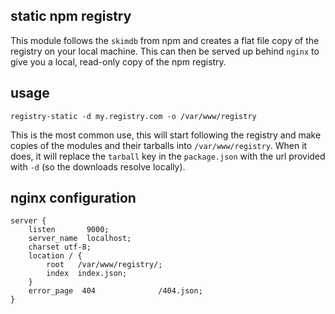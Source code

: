 static npm registry
-------------------

This module follows the `skimdb` from npm and creates a flat file copy of the
registry on your local machine. This can then be served up behind `nginx` to
give you a local, read-only copy of the npm registry.


usage
-----

    registry-static -d my.registry.com -o /var/www/registry

This is the most common use, this will start following the registry
and make copies of the modules and their tarballs into `/var/www/registry`.
When it does, it will replace the `tarball` key in the `package.json`
with the url provided with `-d` (so the downloads resolve locally).

nginx configuration
-------------------

    server {
        listen       9000;
        server_name  localhost;
        charset utf-8;
        location / {
            root   /var/www/registry/;
            index  index.json;
        }
        error_page  404              /404.json;
    }
